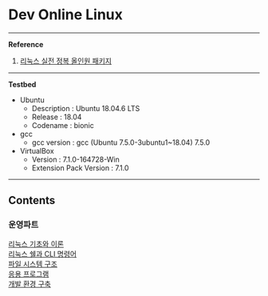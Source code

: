 # Dev Online Linux

---

**Reference**

1. [리눅스 실전 정복 올인원 패키지](https://fastcampus.co.kr/dev_online_linux)

---

**Testbed**

- Ubuntu
    - Description : Ubuntu 18.04.6 LTS
    - Release : 18.04
    - Codename : bionic
- gcc
    - gcc version : gcc (Ubuntu 7.5.0-3ubuntu1~18.04) 7.5.0
- VirtualBox
    - Version : 7.1.0-164728-Win
    - Extension Pack Version : 7.1.0

---

## Contents

### 운영파트
[리눅스 기초와 이론](./ops/note/chapter01.md) <br>
[리눅스 쉘과 CLI 명령어](./ops/note/chapter02-01.md) <br>
[파일 시스템 구조](./ops/note/chapter02-02.md) <br>
[응용 프로그램](./ops/note/chapter02-03.md) <br>
[개발 환경 구축](./ops/note/chapter02-04.md) <br>
